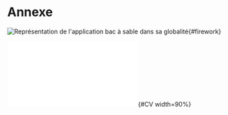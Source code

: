 # Annexe

![Représentation de l'application _bac à sable_ dans sa globalité](figures/firework.png){#firework}

![CV](cv/cv.pdf){#CV width=90%}